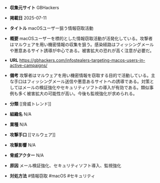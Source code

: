 - **収集元サイト**
GBHackers

- **掲載日**
2025-07-11

- **タイトル**
macOSユーザー狙う情報窃取活動

- **概要**
macOSユーザーを標的とした情報窃取活動が活発化している。攻撃者はマルウェアを用い機密情報の収集を狙う。感染経路はフィッシングメールや悪意あるサイト誘導が中心である。被害拡大の恐れが高く注意が必要だ。

- **URL**
https://gbhackers.com/infostealers-targeting-macos-users-in-active-campaigns/

- **備考**
攻撃者はマルウェアを用い機密情報を窃取する目的で活動している。主な手口はフィッシングメール送信や悪意あるサイトへの誘導である。対策としてはメールの検証強化やセキュリティソフトの導入が有効である。類似事例も多く被害拡大の可能性が高い。今後も監視強化が求められる。

- **分類**
[[脅威トレンド]]

- **組織名**
N/A

- **業種**
N/A

- **攻撃手口**
[[マルウェア]]

- **攻撃影響**
N/A

- **脅威アクター**
N/A

- **原因**
メール検証強化、セキュリティソフト導入、監視強化

- **対処方法**
#情報窃取 #macOS #セキュリティ
